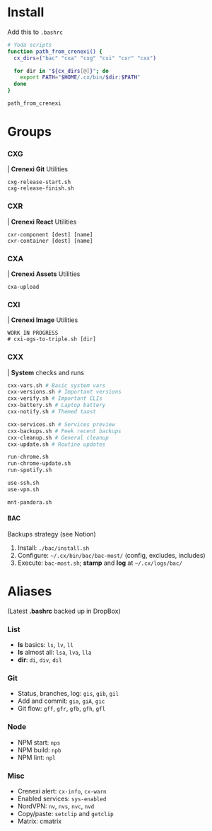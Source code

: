 # Install

Add this to `.bashrc`

```bash
# Yoda scripts
function path_from_crenexi() {
  cx_dirs=("bac" "cxa" "cxg" "cxi" "cxr" "cxx")

  for dir in "${cx_dirs[@]}"; do
    export PATH="$HOME/.cx/bin/$dir:$PATH"
  done
}

path_from_crenexi
```

# Groups

### CXG
| **Crenexi Git** Utilities

```
cxg-release-start.sh
cxg-release-finish.sh
```

### CXR
| **Crenexi React** Utilities

```
cxr-component [dest] [name]
cxr-container [dest] [name]
```

### CXA
| **Crenexi Assets** Utilities

```
cxa-upload
```

### CXI
| **Crenexi Image** Utilities

```
WORK IN PROGRESS
# cxi-ogs-to-triple.sh [dir]
```

### CXX
| **System** checks and runs

```bash
cxx-vars.sh # Basic system vars
cxx-versions.sh # Important versions
cxx-verify.sh # Important CLIs
cxx-battery.sh # Laptop battery
cxx-notify.sh # Themed taost
```

```bash
cxx-services.sh # Services preview
cxx-backups.sh # Peek recent backups
cxx-cleanup.sh # General cleanup
cxx-update.sh # Routine updates
```

```bash
run-chrome.sh
run-chrome-update.sh
run-spotify.sh
```

```bash
use-ssh.sh
use-vpn.sh
```

```bash
mnt-pandora.sh
```

#### BAC

Backups strategy (see Notion)

1. Install: `./bac/install.sh`
2. Configure: `~/.cx/bin/bac/bac-most/` (config, excludes, includes)
3. Execute: `bac-most.sh`; **stamp** and **log** at `~/.cx/logs/bac/`

# Aliases

(Latest **.bashrc** backed up in DropBox)

### List

- **ls** basics: `ls`, `lv`, `ll`
- **ls** almost all: `lsa`, `lva`, `lla`
- **dir**: `di`, `div`, `dil`

### Git

- Status, branches, log: `gis`, `gib`, `gil`
- Add and commit: `gia`, `giA`, `gic`
- Git flow: `gff`, `gfr`, `gfb`, `gfh`, `gfl`

### Node

- NPM start: `nps`
- NPM build: `npb`
- NPM lint: `npl`

### Misc

- Crenexi alert: `cx-info`, `cx-warn`
- Enabled services: `sys-enabled`
- NordVPN: `nv`, `nvs`, `nvc`, `nvd`
- Copy/paste: `setclip` and `getclip`
- Matrix: cmatrix
